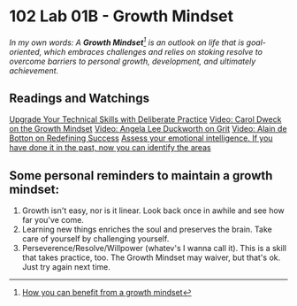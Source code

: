 # 102 Lab 01B - Growth Mindset

_In my own words: A **Growth Mindset**[^1] is an outlook on life that is goal-oriented, which embraces challenges and relies on stoking resolve to overcome barriers to personal growth, development, and ultimately achievement._

## Readings and Watchings

[Upgrade Your Technical Skills with Deliberate Practice](https://web.archive.org/web/20160616225417/http://www.happybearsoftware.com/upgrade-your-technical-skills-with-deliberate-practice)
[Video: Carol Dweck on the Growth Mindset](https://www.ted.com/talks/carol_dweck_the_power_of_believing_that_you_can_improve?language=en)
[Video: Angela Lee Duckworth on Grit](https://www.ted.com/talks/angela_lee_duckworth_grit_the_power_of_passion_and_perseverance)
[Video: Alain de Botton on Redefining Success](https://www.ted.com/talks/alain_de_botton_a_kinder_gentler_philosophy_of_success)
[Assess your emotional intelligence. If you have done it in the past, now you can identify the areas](https://codefellows.github.io/common_curriculum/career_coaching/201/emotional-intelligence-assessment.html)

## Some personal reminders to maintain a growth mindset:

1. Growth isn't easy, nor is it linear. Look back once in awhile and see how far you've come.
2. Learning new things enriches the soul and preserves the brain. Take care of yourself by challenging yourself.
3. Perseverence/Resolve/Willpower (whatev's I wanna call it). This is a skill that takes practice, too. The Growth Mindset may waiver, but that's ok. Just try again next time.

[^1]: [How you can benefit from a growth mindset](https://www.atlassian.com/blog/inside-atlassian/growth-mindset)